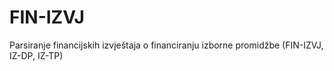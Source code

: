 # FIN-IZVJ
Parsiranje financijskih izvještaja o financiranju izborne promidžbe (FIN-IZVJ, IZ-DP, IZ-TP)
